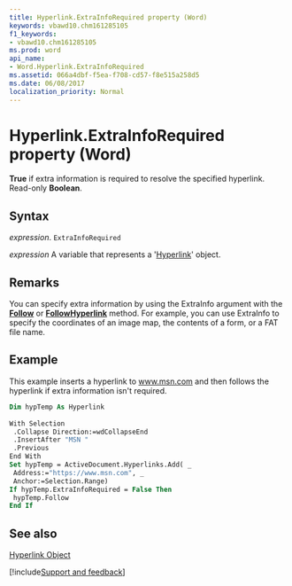 ```yaml
---
title: Hyperlink.ExtraInfoRequired property (Word)
keywords: vbawd10.chm161285105
f1_keywords:
- vbawd10.chm161285105
ms.prod: word
api_name:
- Word.Hyperlink.ExtraInfoRequired
ms.assetid: 066a4dbf-f5ea-f708-cd57-f8e515a258d5
ms.date: 06/08/2017
localization_priority: Normal
---
```



# Hyperlink.ExtraInfoRequired property (Word)

 **True** if extra information is required to resolve the specified hyperlink. Read-only **Boolean**.


## Syntax

_expression_. `ExtraInfoRequired`

_expression_ A variable that represents a '[Hyperlink](Word.Hyperlink.md)' object.


## Remarks

You can specify extra information by using the ExtraInfo argument with the  **[Follow](Word.Hyperlink.Follow.md)** or **[FollowHyperlink](Word.Document.FollowHyperlink.md)** method. For example, you can use ExtraInfo to specify the coordinates of an image map, the contents of a form, or a FAT file name.


## Example

This example inserts a hyperlink to www.msn.com and then follows the hyperlink if extra information isn't required.


```vb
Dim hypTemp As Hyperlink 
 
With Selection 
 .Collapse Direction:=wdCollapseEnd 
 .InsertAfter "MSN " 
 .Previous 
End With 
Set hypTemp = ActiveDocument.Hyperlinks.Add( _ 
 Address:="https://www.msn.com", _ 
 Anchor:=Selection.Range) 
If hypTemp.ExtraInfoRequired = False Then 
 hypTemp.Follow 
End If
```


## See also


[Hyperlink Object](Word.Hyperlink.md)

[!include[Support and feedback](~/includes/feedback-boilerplate.md)]